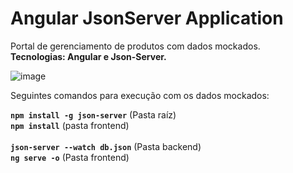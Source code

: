 # Angular JsonServer Application

Portal de gerenciamento de produtos com dados mockados.<br>
**Tecnologias: Angular e Json-Server.**

![image](https://user-images.githubusercontent.com/93688391/226084977-1687cf1a-dab9-45bd-8029-bda39ecbd113.png)

Seguintes comandos para execução com os dados mockados:

**`npm install -g json-server`** (Pasta raíz)
<br>
**`npm install`** (pasta frontend)
<br>
<br>
**`json-server --watch db.json`** (Pasta backend)
<br>
**`ng serve -o`** (Pasta frontend)
